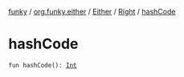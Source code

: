 [funky](../../../index.md) / [org.funky.either](../../index.md) / [Either](../index.md) / [Right](index.md) / [hashCode](.)

# hashCode

`fun hashCode(): `[`Int`](https://kotlinlang.org/api/latest/jvm/stdlib/kotlin/-int/index.html)